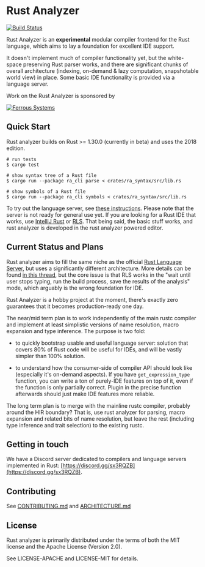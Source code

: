 # Rust Analyzer

[![Build Status](https://travis-ci.org/rust-analyzer/rust-analyzer.svg?branch=master)](https://travis-ci.org/rust-analyzer/rust-analyzer)

Rust Analyzer is an **experimental** modular compiler frontend for the
Rust language, which aims to lay a foundation for excellent IDE
support.

It doesn't implement much of compiler functionality yet, but the
white-space preserving Rust parser works, and there are significant
chunks of overall architecture (indexing, on-demand & lazy
computation, snapshotable world view) in place. Some basic IDE
functionality is provided via a language server.

Work on the Rust Analyzer is sponsored by

[![Ferrous Systems](https://ferrous-systems.com/images/ferrous-logo-text.svg)](https://ferrous-systems.com/)


## Quick Start

Rust analyzer builds on Rust >= 1.30.0 (currently in beta) and uses
the 2018 edition.

```
# run tests
$ cargo test

# show syntax tree of a Rust file
$ cargo run --package ra_cli parse < crates/ra_syntax/src/lib.rs

# show symbols of a Rust file
$ cargo run --package ra_cli symbols < crates/ra_syntax/src/lib.rs
```

To try out the language server, see [these
instructions](./editors/README.md). Please note that the server is not
ready for general use yet. If you are looking for a Rust IDE that
works, use [IntelliJ
Rust](https://github.com/intellij-rust/intellij-rust) or
[RLS](https://github.com/rust-lang-nursery/rls). That being said, the
basic stuff works, and rust analyzer is developed in the rust analyzer
powered editor.


## Current Status and Plans

Rust analyzer aims to fill the same niche as the official [Rust
Language Server](https://github.com/rust-lang-nursery/rls), but uses a
significantly different architecture. More details can be found [in
this
thread](https://internals.rust-lang.org/t/2019-strategy-for-rustc-and-the-rls/8361),
but the core issue is that RLS works in the "wait until user stops
typing, run the build process, save the results of the analysis" mode,
which arguably is the wrong foundation for IDE.

Rust Analyzer is a hobby project at the moment, there's exactly zero
guarantees that it becomes production-ready one day.

The near/mid term plan is to work independently of the main rustc
compiler and implement at least simplistic versions of name
resolution, macro expansion and type inference. The purpose is two
fold:

* to quickly bootstrap usable and useful language server: solution
  that covers 80% of Rust code will be useful for IDEs, and will be
  vastly simpler than 100% solution.

* to understand how the consumer-side of compiler API should look like
  (especially it's on-demand aspects). If you have
  `get_expression_type` function, you can write a ton of purely-IDE
  features on top of it, even if the function is only partially
  correct. Plugin in the precise function afterwards should just make
  IDE features more reliable.

The long term plan is to merge with the mainline rustc compiler,
probably around the HIR boundary? That is, use rust analyzer for
parsing, macro expansion and related bits of name resolution, but
leave the rest (including type inference and trait selection) to the
existing rustc.

## Getting in touch

We have a Discord server dedicated to compilers and language servers
implemented in Rust: [https://discord.gg/sx3RQZB](https://discord.gg/sx3RQZB).

## Contributing

See [CONTRIBUTING.md](./CONTRIBUTING.md) and [ARCHITECTURE.md](./ARCHITECTURE.md)


## License

Rust analyzer is primarily distributed under the terms of both the MIT
license and the Apache License (Version 2.0).

See LICENSE-APACHE and LICENSE-MIT for details.
